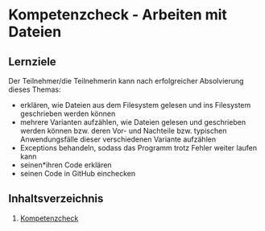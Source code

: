 # Kompetenzcheck - Arbeiten mit Dateien

## Lernziele
Der Teilnehmer/die Teilnehmerin kann nach erfolgreicher Absolvierung dieses Themas:
- erklären, wie Dateien aus dem Filesystem gelesen und ins Filesystem geschrieben werden können
- mehrere Varianten aufzählen, wie Dateien gelesen und geschrieben werden können bzw. deren Vor- und Nachteile bzw. typischen Anwendungsfälle dieser verschiedenen Variante aufzählen
- Exceptions behandeln, sodass das Programm trotz Fehler weiter laufen kann 
- seinen\*ihren Code erklären
- seinen Code in GitHub einchecken

## Inhaltsverzeichnis

1. [Kompetenzcheck](01-kompetenzcheck.md)
